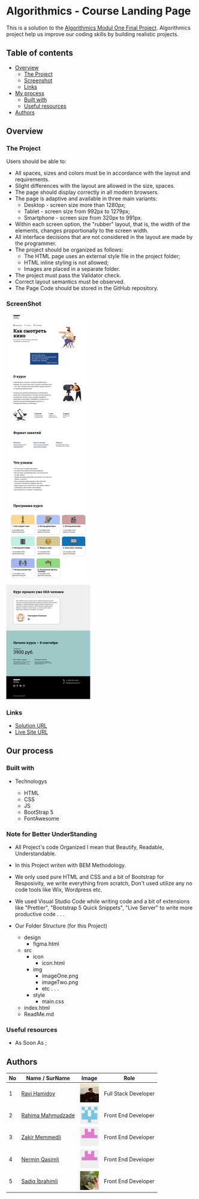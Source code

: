 # Algorithmics - Course Landing Page

This is a solution to the [Algorithmics Modul One Final Project](https://www.figma.com/file/69KkWov2CX66UaxNFRpxN4/m1-project-acb-part-time?node-id=0%3A1). Algorithmics project help us improve our coding skills by building realistic projects.

## Table of contents

- [Overview](#overview)
  - [The Project](#the-project)
  - [Screenshot](#screenshot)
  - [Links](#links)
- [My process](#my-process)
  - [Built with](#built-with)
  - [Useful resources](#useful-resources)
- [Authors](#authors)

## Overview

### The Project

Users should be able to:

- All spaces, sizes and colors must be in accordance with the layout and requirements.
- Slight differences with the layout are allowed in the size, spaces.
- The page should display correctly in all modern browsers.
- The page is adaptive and available in three main variants:
  - Desktop - screen size more than 1280px;
  - Tablet - screen size from 992px to 1279px;
  - Smartphone - screen size from 320px to 991px.
- Within each screen option, the "rubber" layout, that is, the width of the elements, changes proportionally to the screen width.
- All interface decisions that are not considered in the layout are made by the programmer.
- The project should be organized as follows:
  - The HTML page uses an external style file in the project folder;
  - HTML inline styling is not allowed;
  - Images are placed in a separate folder.
- The project must pass the Validator check.
- Correct layout semantics must be observed.
- The Page Code should be stored in the GitHub repository.

### ScreenShot

![](./src/img/desktopDesign.png)

### Links

- [Solution URL](https://github.com/RaviHamidov/AlgorithmicsProject)
- [Live Site URL](https://leafy-moxie-ac0327.netlify.app/)

## Our process

### Built with

- Technologys

  - HTML
  - CSS
  - JS
  - BootStrap 5
  - FontAwesome

### Note for Better UnderStanding

- All Project's code Organized I mean that Beautify, Readable, Understandable.
- In this Project writen with BEM Methodology.
- We only used pure HTML and CSS and a bit of Bootstrap for Resposivity, we write everything from scratch,
  Don't used utilize any no code tools like Wix, Wordpress etc.
- We used Visual Studio Code while writing code and a bit of extensions like "Prettier", "Bootstrap 5 Quick Snippets", "Live Server" to write more productive code . . .

- Our Folder Structure (for this Project)
  - design
    - figma.html
  - src
    - icon
      - icon.html
    - img
      - imageOne.png
      - imageTwo.png
      - etc . . .
    - style
      - main.css
  - index.html
  - ReadMe.md

### Useful resources

- As Soon As ;

## Authors

| No  | Name / SurName                                      | Image                                                                                    | Role                 |
| --- | --------------------------------------------------- | ---------------------------------------------------------------------------------------- | -------------------- |
| 1   | [Ravi Hamidov](https://github.com/RaviHamidov)      | <img style="width:50px; height:50px;" src="./src/img/raviPhoto.jpg" alt="ProfilImage">   | Full Stack Developer |
| 2   | [Rahima Mahmudzade](https://github.com/rahima18)    | <img style="width:50px; height:50px;" src="./src/img/rahimaPhoto.png" alt="ProfilImage"> | Front End Developer  |
| 3   | [Zakir Memmedli](https://github.com/Zaiqer)         | <img style="width:50px; height:50px;" src=".\/src/img/zakirPhoto.png" alt="ProfilImage"> | Front End Developer  |
| 4   | [Nermin Qasimli](https://github.com/narmin-gasimli) | <img style="width:auto; height:50px;" src="./src/img/zakirPhoto.png" alt="ProfilImage">  | Front End Developer  |
| 5   | [Sadiq İbrahimli](https://github.com/Sadibra)        | <img style="width:50px; height:50px;" src="./src/img/sadiqPhoto.jpg" alt="ProfilImage">  | Front End Developer  |
